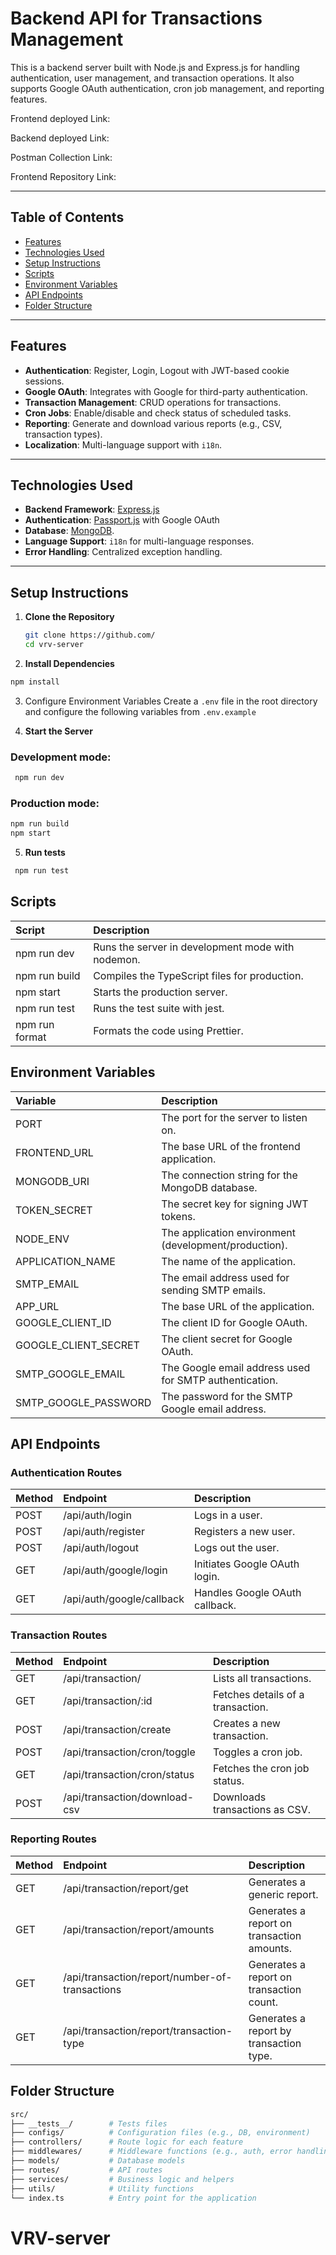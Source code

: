 # Backend API for Transactions Management

This is a backend server built with Node.js and Express.js for handling authentication, user management, and transaction operations. It also supports Google OAuth authentication, cron job management, and reporting features.

Frontend deployed Link: [](/)

Backend deployed Link: []()

Postman Collection Link: []()

Frontend Repository Link: []()

---

## Table of Contents
- [Features](#features)
- [Technologies Used](#technologies-used)
- [Setup Instructions](#setup-instructions)
- [Scripts](#scripts)
- [Environment Variables](#environment-variables)
- [API Endpoints](#api-endpoints)
- [Folder Structure](#folder-structure)

---

## Features
- **Authentication**: Register, Login, Logout with JWT-based cookie sessions.
- **Google OAuth**: Integrates with Google for third-party authentication.
- **Transaction Management**: CRUD operations for transactions.
- **Cron Jobs**: Enable/disable and check status of scheduled tasks.
- **Reporting**: Generate and download various reports (e.g., CSV, transaction types).
- **Localization**: Multi-language support with `i18n`.

---

## Technologies Used
- **Backend Framework**: [Express.js](https://expressjs.com/)
- **Authentication**: [Passport.js](http://www.passportjs.org/) with Google OAuth
- **Database**: [MongoDB](https://www.mongodb.com/).
- **Language Support**: `i18n` for multi-language responses.
- **Error Handling**: Centralized exception handling.

---

## Setup Instructions

1. **Clone the Repository**
   ```bash
   git clone https://github.com/
   cd vrv-server
   ```

2. **Install Dependencies**
  ```bash
  npm install
  ```
3. Configure Environment Variables Create a ```.env``` file in the root directory and configure the following variables from ```.env.example```

4. **Start the Server**
### Development mode:
 ```bash
  npm run dev
  ```
### Production mode:
```bash
npm run build
npm start
```
5. **Run tests**
  ```bash
   npm run test
   ```

## Scripts

|Script|Description|
| :-------- | :------- |
|npm run dev| Runs the server in development mode with nodemon.
|npm run build|	Compiles the TypeScript files for production.
|npm start|	Starts the production server.
|npm run test	|Runs the test suite with jest.
|npm run format	|Formats the code using Prettier.

## Environment Variables

|Variable|Description|
| :-------- | :------- |
|PORT|	The port for the server to listen on.|
|FRONTEND_URL|	The base URL of the frontend application.|
|MONGODB_URI|	The connection string for the MongoDB database.|
|TOKEN_SECRET|	The secret key for signing JWT tokens.|
|NODE_ENV|	The application environment (development/production).|
|APPLICATION_NAME|	The name of the application.|
|SMTP_EMAIL|	The email address used for sending SMTP emails.|
|APP_URL|	The base URL of the application.|
|GOOGLE_CLIENT_ID|	The client ID for Google OAuth.|
|GOOGLE_CLIENT_SECRET|	The client secret for Google OAuth.|
|SMTP_GOOGLE_EMAIL|	The Google email address used for SMTP authentication.|
|SMTP_GOOGLE_PASSWORD|	The password for the SMTP Google email address.|

## API Endpoints
### Authentication Routes


|Method|Endpoint|	Description|
| :-------- | :------- | :------- |
|POST|	/api/auth/login|	Logs in a user.|
|POST|	/api/auth/register|	Registers a new user.|
|POST|	/api/auth/logout|	Logs out the user.|
|GET|	/api/auth/google/login|	Initiates Google OAuth login.|
|GET|	/api/auth/google/callback|	Handles Google OAuth callback.|

### Transaction Routes
|Method|Endpoint|	Description|
| :-------- | :------- | :------- |
|GET|	/api/transaction/|	Lists all transactions.|
|GET|	/api/transaction/:id|	Fetches details of a transaction.|
|POST|	/api/transaction/create|	Creates a new transaction.|
|POST|	/api/transaction/cron/toggle|	Toggles a cron job.|
|GET|	/api/transaction/cron/status|	Fetches the cron job status.|
|POST|	/api/transaction/download-csv|	Downloads transactions as CSV.|

### Reporting Routes
|Method|Endpoint|	Description|
| :-------- | :------- | :------- |
|GET|	/api/transaction/report/get|	Generates a generic report.|
|GET|	/api/transaction/report/amounts|	Generates a report on transaction amounts.|
|GET|	/api/transaction/report/number-of-transactions|	Generates a report on transaction count.|
|GET|	/api/transaction/report/transaction-type|	Generates a report by transaction type.

## Folder Structure
```bash
src/
├── __tests__/        # Tests files
├── configs/          # Configuration files (e.g., DB, environment)
├── controllers/      # Route logic for each feature
├── middlewares/      # Middleware functions (e.g., auth, error handling)
├── models/           # Database models
├── routes/           # API routes
├── services/         # Business logic and helpers
├── utils/            # Utility functions
└── index.ts          # Entry point for the application
```
# VRV-server
